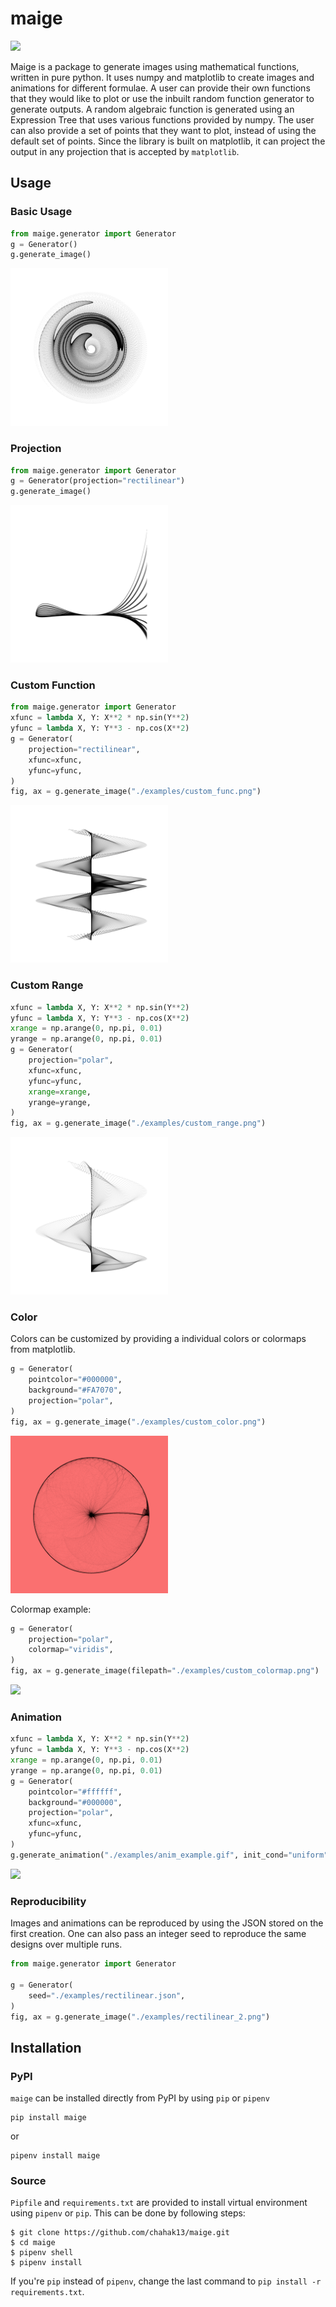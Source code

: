 # maige

<img src="https://raw.githubusercontent.com/chahak13/maige/main/examples/curiosity_2.png" width="60%">

Maige is a package to generate images using mathematical functions, written in pure python. It uses numpy and matplotlib to create images and animations for different formulae. A user can provide their own functions that they would like to plot or use the inbuilt random function generator to generate outputs. A random algebraic function is generated using an Expression Tree that uses various functions provided by numpy. The user can also provide a set of points that they want to plot, instead of using the default set of points. Since the library is built on matplotlib, it can project the output in any projection that is accepted by `matplotlib`.

## Usage
### Basic Usage

``` python
from maige.generator import Generator
g = Generator()
g.generate_image()
```

<!-- ![](./examples/ghost.png) -->
<img src="https://raw.githubusercontent.com/chahak13/maige/main/examples/ghost.png" width="50%">

### Projection

``` python
from maige.generator import Generator
g = Generator(projection="rectilinear")
g.generate_image()
```

<!-- ![](./examples/rectilinear.png) -->
<img src="https://raw.githubusercontent.com/chahak13/maige/main/examples/rectilinear.png" width="50%">

### Custom Function

``` python
from maige.generator import Generator
xfunc = lambda X, Y: X**2 * np.sin(Y**2)
yfunc = lambda X, Y: Y**3 - np.cos(X**2)
g = Generator(
    projection="rectilinear",
    xfunc=xfunc,
    yfunc=yfunc,
)
fig, ax = g.generate_image("./examples/custom_func.png")
```
<!-- ![](./examples/custom_func.png) -->
<img src="https://raw.githubusercontent.com/chahak13/maige/main/examples/custom_func.png" width="50%">

### Custom Range

``` python
xfunc = lambda X, Y: X**2 * np.sin(Y**2)
yfunc = lambda X, Y: Y**3 - np.cos(X**2)
xrange = np.arange(0, np.pi, 0.01)
yrange = np.arange(0, np.pi, 0.01)
g = Generator(
    projection="polar",
    xfunc=xfunc,
    yfunc=yfunc,
    xrange=xrange,
    yrange=yrange,
)
fig, ax = g.generate_image("./examples/custom_range.png")
```

<!-- ![](./examples/custom_range.png) -->
<img src="https://raw.githubusercontent.com/chahak13/maige/main/examples/custom_range.png" width="50%">

### Color

Colors can be customized by providing a individual colors or colormaps from matplotlib.
``` python
g = Generator(
    pointcolor="#000000",
    background="#FA7070",
    projection="polar",
)
fig, ax = g.generate_image("./examples/custom_color.png")
```
<!-- ![](./examples/custom_color.png) -->
<img src="https://raw.githubusercontent.com/chahak13/maige/main/examples/custom_color.png" width="50%">

Colormap example:

``` python
g = Generator(
    projection="polar",
    colormap="viridis",
)
fig, ax = g.generate_image(filepath="./examples/custom_colormap.png")
```
<img src="https://raw.githubusercontent.com/chahak13/maige/main/examples/custom_colormap.png" width="50%">

### Animation

``` python
xfunc = lambda X, Y: X**2 * np.sin(Y**2)
yfunc = lambda X, Y: Y**3 - np.cos(X**2)
xrange = np.arange(0, np.pi, 0.01)
yrange = np.arange(0, np.pi, 0.01)
g = Generator(
    pointcolor="#ffffff",
    background="#000000",
    projection="polar",
    xfunc=xfunc,
    yfunc=yfunc,
)
g.generate_animation("./examples/anim_example.gif", init_cond="uniform")
```

<!-- ![](./examples/anim_example_compressed.gif) -->
<img src="https://raw.githubusercontent.com/chahak13/maige/main/examples/anim_example_compressed.gif" width="50%">

### Reproducibility

Images and animations can be reproduced by using the JSON stored on the first creation. One can also pass an integer seed to reproduce the same designs over multiple runs.
``` python
from maige.generator import Generator

g = Generator(
    seed="./examples/rectilinear.json",
)
fig, ax = g.generate_image("./examples/rectilinear_2.png")
```

## Installation

### PyPI
`maige` can be installed directly from PyPI by using `pip` or `pipenv`

``` shell
pip install maige
```
or

``` shell
pipenv install maige
```


### Source
`Pipfile` and `requirements.txt` are provided to install virtual environment using `pipenv` or `pip`. This can be done by following steps:

``` shell
$ git clone https://github.com/chahak13/maige.git
$ cd maige
$ pipenv shell
$ pipenv install
```

If you're `pip` instead of `pipenv`, change the last command to `pip install -r requirements.txt`.
